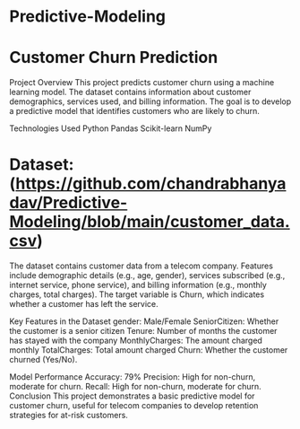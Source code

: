 # Predictive-Modeling
# Customer Churn Prediction
Project Overview
This project predicts customer churn using a machine learning model. The dataset contains information about customer demographics, services used, and billing information. The goal is to develop a predictive model that identifies customers who are likely to churn.

Technologies Used
Python
Pandas
Scikit-learn
NumPy
# Dataset: (https://github.com/chandrabhanyadav/Predictive-Modeling/blob/main/customer_data.csv)
The dataset contains customer data from a telecom company. 
Features include demographic details (e.g., age, gender),
services subscribed (e.g., internet service, phone service), and 
billing information (e.g., monthly charges, total charges). The target variable is Churn, which indicates whether a customer has left the service.

Key Features in the Dataset
gender: Male/Female
SeniorCitizen: Whether the customer is a senior citizen
Tenure: Number of months the customer has stayed with the company
MonthlyCharges: The amount charged monthly
TotalCharges: Total amount charged
Churn: Whether the customer churned (Yes/No). 

Model Performance
Accuracy: 79%
Precision: High for non-churn, moderate for churn.
Recall: High for non-churn, moderate for churn.
Conclusion
This project demonstrates a basic predictive model for customer churn, useful for telecom companies to develop retention strategies for at-risk customers.
